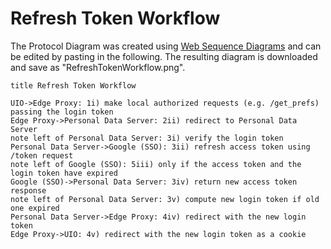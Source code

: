 # Refresh Token Workflow

The Protocol Diagram was created using [Web Sequence Diagrams](https://www.websequencediagrams.com/)
and can be edited by pasting in the following.  The resulting diagram is
downloaded and save as "RefreshTokenWorkflow.png".

```text
title Refresh Token Workflow

UIO->Edge Proxy: 1i) make local authorized requests (e.g. /get_prefs) passing the login token
Edge Proxy->Personal Data Server: 2ii) redirect to Personal Data Server
note left of Personal Data Server: 3i) verify the login token
Personal Data Server->Google (SSO): 3ii) refresh access token using /token request
note left of Google (SSO): 5iii) only if the access token and the login token have expired
Google (SSO)->Personal Data Server: 3iv) return new access token response
note left of Personal Data Server: 3v) compute new login token if old one expired
Personal Data Server->Edge Proxy: 4iv) redirect with the new login token
Edge Proxy->UIO: 4v) redirect with the new login token as a cookie
```
